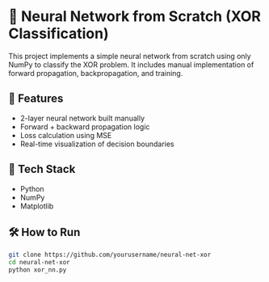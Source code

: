 # 🧠 Neural Network from Scratch (XOR Classification)

This project implements a simple neural network from scratch using only NumPy to classify the XOR problem. It includes manual implementation of forward propagation, backpropagation, and training.

## 🚀 Features
- 2-layer neural network built manually
- Forward + backward propagation logic
- Loss calculation using MSE
- Real-time visualization of decision boundaries

## 🔧 Tech Stack
- Python
- NumPy
- Matplotlib

## 🛠️ How to Run
```bash
git clone https://github.com/yourusername/neural-net-xor
cd neural-net-xor
python xor_nn.py
